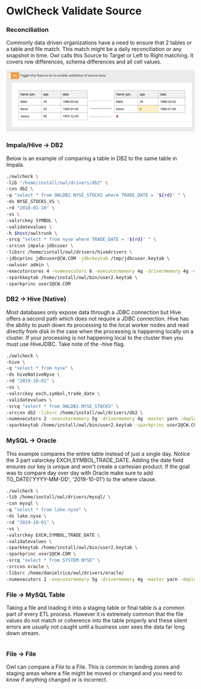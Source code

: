 # OwlCheck Validate Source

### Reconciliation

Commonly data driven organizations have a need to ensure that 2 tables or a table and file match.  This match might be a daily reconciliation or any snapshot in time.  Owl calls this Source to Target or Left to Right matching.  It covers row differences, schema differences and all cell values. 

![](../../.gitbook/assets/screen-shot-2019-10-01-at-8.40.33-pm.png)

### Impala/Hive -&gt; DB2

Below is an example of comparing a table in DB2 to the same table in Impala.

```bash
./owlcheck \
-lib "/home/install/owl/drivers/db2" \
-cxn db2 \
-q "select * from OWLDB2.NYSE_STOCKS where TRADE_DATE = '${rd}' " \
-ds NYSE_STOCKS_VS \
-rd "2018-01-10" \
-vs \
-valsrckey SYMBOL \
-validatevalues \
-h $host/owltrunk \
-srcq "select * from nyse where TRADE_DATE = '${rd}' " \
-srccxn impala-jdbcuser \
-libsrc /home/isntall/owl/drivers/hivedrivers \
-jdbcprinc jdbcuser@CW.COM -jdbckeytab /tmp/jdbcuser.keytab \
-owluser admin \
-executorcores 4 -numexecutors 6 -executormemory 4g -drivermemory 4g -master yarn -deploymode cluster \
-sparkkeytab /home/install/owl/bin/user2.keytab \
-sparkprinc user2@CW.COM
```

### DB2 -&gt; Hive \(Native\)

Most databases only expose data through a JDBC connection but Hive offers a second path which does not require a JDBC connection.  Hive has the ability to push down its processing to the local worker nodes and read directly from disk in the case when the processing is happening locally on a cluster.  If your processing is not happening local to the cluster then you must use HiveJDBC.  Take note of the -hive flag.

```bash
./owlcheck \
-hive \
-q "select * from nyse" \
-ds hiveNativeNyse \
-rd "2019-10-01" \
-vs \
-valsrckey exch,symbol,trade_date \
-validatevalues \
-srcq "select * from OWLDB2.NYSE_STOCKS" \
-srccxn db2 -libsrc /home/install/owl/drivers/db2 \
-numexecutors 2 -executormemory 5g -drivermemory 4g -master yarn -deploymode cluster \
-sparkkeytab /home/install/owl/bin/user2.keytab -sparkprinc user2@CW.COM 
```

### MySQL -&gt; Oracle

This example compares the entire table instead of just a single day.  Notice the 3 part valsrckey EXCH,SYMBOL,TRADE\_DATE.  Adding the date field ensures our key is unique and won't create a cartesian product.  If the goal was to compare day over day with Oracle make sure to add TO\_DATE\('YYYY-MM-DD', '2019-10-01'\) to the where clause.  

```bash
./owlcheck \
-lib /home/install/owl/drivers/mysql/ \
-cxn mysql \
-q "select * from lake.nyse" \
-ds lake.nyse \
-rd "2019-10-01" \
-vs \
-valsrckey EXCH,SYMBOL,TRADE_DATE \
-validatevalues \
-sparkkeytab /home/install/owl/bin/user2.keytab \
-sparkprinc user2@CW.COM \
-srcq "select * from SYSTEM.NYSE" \
-srccxn oracle \
-libsrc /home/danielrice/owl/drivers/oracle/
-numexecutors 2 -executormemory 5g -drivermemory 4g -master yarn -deploymode cluster \
```

### File -&gt; MySQL Table

Taking a file and loading it into a staging table or final table is a common part of every ETL process.  However it is extremely common that the file values do not match or coherence into the table properly and these silent errors are usually not caught until a business user sees the data far long down stream.

```text

```

### File -&gt; File

Owl can compare a File to a File.  This is common in landing zones and staging areas where a file might be moved or changed and you need to know if anything changed or is incorrect.

```text

```

